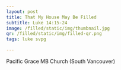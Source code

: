 ```yaml
---
layout: post
title: That My House May Be Filled
subtitle: Luke 14:15-24
image: /filled/static/img/thumbnail.jpg
qr: /filled/static/img/filled-qr.png
tags: luke svpg

---
```

Pacific Grace MB Church (South Vancouver)
